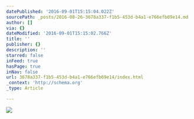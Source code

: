 ```yaml
---
datePublished: '2016-09-01T15:15:04.022Z'
sourcePath: _posts/2016-08-26-3678a337-f1b5-453d-b4a1-e766efb69e14.md
author: []
via: {}
dateModified: '2016-09-01T15:15:02.766Z'
title: ''
publisher: {}
description: ''
starred: false
inFeed: true
hasPage: true
inNav: false
url: 3678a337-f1b5-453d-b4a1-e766efb69e14/index.html
_context: 'http://schema.org'
_type: Article

---
```

![](https://the-grid-user-content.s3-us-west-2.amazonaws.com/8752237f-05ee-48a3-84e0-3d7dbe46300b.jpg)